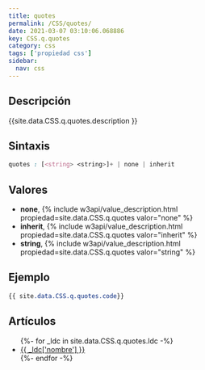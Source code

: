 ```yaml
---
title: quotes
permalink: /CSS/quotes/
date: 2021-03-07 03:10:06.068886
key: CSS.q.quotes
category: css
tags: ['propiedad css']
sidebar: 
  nav: css
---
```


## Descripción
{{site.data.CSS.q.quotes.description }}

## Sintaxis
~~~css
quotes : [<string> <string>]+ | none | inherit
~~~

## Valores
* **none**,  {% include w3api/value_description.html propiedad=site.data.CSS.q.quotes valor="none" %}
* **inherit**,  {% include w3api/value_description.html propiedad=site.data.CSS.q.quotes valor="inherit" %}
* **string**,  {% include w3api/value_description.html propiedad=site.data.CSS.q.quotes valor="string" %}

## Ejemplo
~~~css
{{ site.data.CSS.q.quotes.code}}
~~~

## Artículos
<ul>
{%- for _ldc in site.data.CSS.q.quotes.ldc -%}
   <li>
       <a href="{{_ldc['url'] }}">{{ _ldc['nombre'] }}</a>
   </li>
{%- endfor -%}
</ul>

